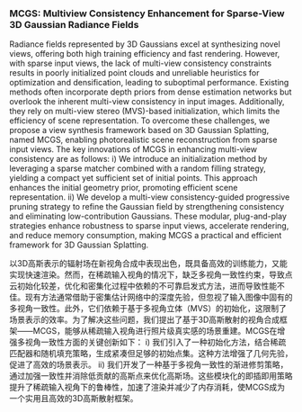 ### MCGS: Multiview Consistency Enhancement for Sparse-View 3D Gaussian Radiance Fields

Radiance fields represented by 3D Gaussians excel at synthesizing novel views, offering both high training efficiency and fast rendering. However, with sparse input views, the lack of multi-view consistency constraints results in poorly initialized point clouds and unreliable heuristics for optimization and densification, leading to suboptimal performance. Existing methods often incorporate depth priors from dense estimation networks but overlook the inherent multi-view consistency in input images. Additionally, they rely on multi-view stereo (MVS)-based initialization, which limits the efficiency of scene representation. To overcome these challenges, we propose a view synthesis framework based on 3D Gaussian Splatting, named MCGS, enabling photorealistic scene reconstruction from sparse input views. The key innovations of MCGS in enhancing multi-view consistency are as follows: i) We introduce an initialization method by leveraging a sparse matcher combined with a random filling strategy, yielding a compact yet sufficient set of initial points. This approach enhances the initial geometry prior, promoting efficient scene representation. ii) We develop a multi-view consistency-guided progressive pruning strategy to refine the Gaussian field by strengthening consistency and eliminating low-contribution Gaussians. These modular, plug-and-play strategies enhance robustness to sparse input views, accelerate rendering, and reduce memory consumption, making MCGS a practical and efficient framework for 3D Gaussian Splatting.

以3D高斯表示的辐射场在新视角合成中表现出色，既具备高效的训练能力，又能实现快速渲染。然而，在稀疏输入视角的情况下，缺乏多视角一致性约束，导致点云初始化较差，优化和密集化过程中依赖的不可靠启发式方法，进而导致性能不佳。现有方法通常借助于密集估计网络中的深度先验，但忽视了输入图像中固有的多视角一致性。此外，它们依赖于基于多视角立体（MVS）的初始化，这限制了场景表示的效率。为了解决这些问题，我们提出了基于3D高斯散射的视角合成框架——MCGS，能够从稀疏输入视角进行照片级真实感的场景重建。MCGS在增强多视角一致性方面的关键创新如下：
i) 我们引入了一种初始化方法，结合稀疏匹配器和随机填充策略，生成紧凑但足够的初始点集。这种方法增强了几何先验，促进了高效的场景表示。
ii) 我们开发了一种基于多视角一致性的渐进修剪策略，通过加强一致性并消除低贡献的高斯点来优化高斯场。这些模块化的即插即用策略提升了稀疏输入视角下的鲁棒性，加速了渲染并减少了内存消耗，使MCGS成为一个实用且高效的3D高斯散射框架。
